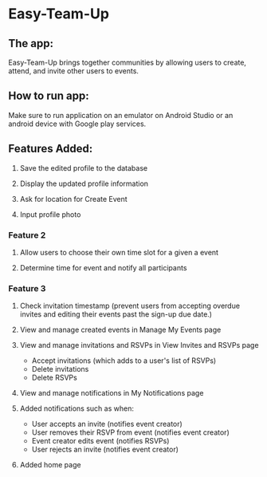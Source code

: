# Easy-Team-Up
## The app:
Easy-Team-Up brings together communities by allowing users to create, attend, and invite other users to events.

## How to run app:
Make sure to run application on an emulator on Android Studio or an android device with Google play services.

## Features Added:
1. Save the edited profile to the database

2. Display the updated profile information

3. Ask for location for Create Event

4. Input profile photo
### Feature 2
1. Allow users to choose their own time slot for a given a event

2. Determine time for event and notify all participants

### Feature 3
1. Check invitation timestamp (prevent users from accepting overdue invites and editing their events past the sign-up due date.)

2. View and manage created events in Manage My Events page

3. View and manage invitations and RSVPs in View Invites and RSVPs page
    - Accept invitations (which adds to a user's list of RSVPs)
    - Delete invitations
    - Delete RSVPs

4. View and manage notifications in My Notifications page

5. Added notifications such as when:
    - User accepts an invite (notifies event creator)
    - User removes their RSVP from event (notifies event creator)
    - Event creator edits event (notifies RSVPs)
    - User rejects an invite (notifies event creator)

6. Added home page
